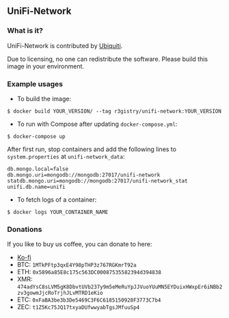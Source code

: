 ## UniFi-Network

### What is it?

UniFi-Network is contributed by [Ubiquiti](https://www.ui.com/download-software/).

Due to licensing, no one can redistribute the software. Please build this image in your environment.

### Example usages

- To build the image:

```console
$ docker build YOUR_VERSION/ --tag r3gistry/unifi-network:YOUR_VERSION
```

- To run with Compose after updating `docker-compose.yml`:

```console
$ docker-compose up
```

After first run, stop containers and add the following lines to `system.properties` at `unifi-network_data`:

```
db.mongo.local=false
db.mongo.uri=mongodb://mongodb:27017/unifi-network
statdb.mongo.uri=mongodb://mongodb:27017/unifi-network_stat
unifi.db.name=unifi
```

- To fetch logs of a container:

```console
$ docker logs YOUR_CONTAINER_NAME
```

### Donations

If you like to buy us coffee, you can donate to here:

- [Ko-fi](https://ko-fi.com/calvintam236)
- BTC: `1MTkPFtp3qxE4Y98pTHP3z767RGKmrT92a`
- ETH: `0x5896a85E8c175c563DC00087535582394d394838`
- XMR: `474adYsC8sLVM5gK8DbvtUVb237y9m5eMeRuYpJJVuoYUuMN5EYDuixHWxpEr6iNBb2zv3gowmJjcRoTrjhJLvMTRD1eKio`
- ETC: `0xFaBA3be3b3De5469C3F6C6185150928F3773C7b4`
- ZEC: `t1Z5Kc75JQ17txyaDUfwwyabTgsJMfuuSp4`
